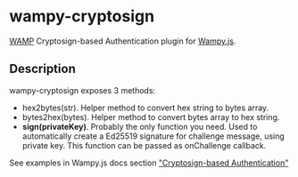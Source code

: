 # wampy-cryptosign

[WAMP][] Cryptosign-based Authentication plugin for [Wampy.js][].

## Description

wampy-cryptosign exposes 3 methods:

* hex2bytes(str). Helper method to convert hex string to bytes array.
* bytes2hex(bytes). Helper method to convert bytes array to hex string.
* **sign(privateKey)**. Probably the only function you need. Used to automatically create a
  Ed25519 signature for challenge message, using private key. This function can be passed as onChallenge callback.

See examples in Wampy.js docs section
["Cryptosign-based Authentication"](../../../README.md#cryptosign-based-authentication)

[Wampy.js]: https://github.com/KSDaemon/wampy.js
[WAMP]: http://wamp-proto.org/
